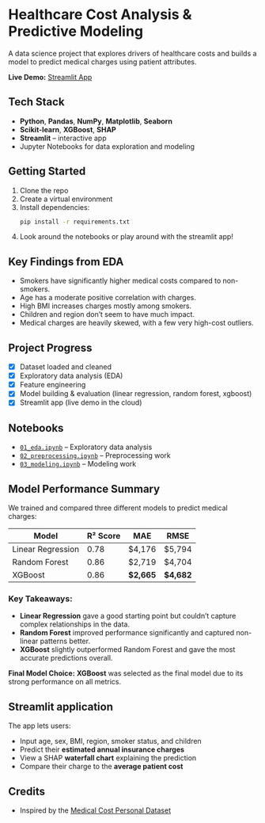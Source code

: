 # Healthcare Cost Analysis & Predictive Modeling

A data science project that explores drivers of healthcare costs and builds a model to predict medical charges using patient attributes.

**Live Demo:** [Streamlit App](https://healthcare-cost-ml-predictor-interface.streamlit.app/)

## Tech Stack
- **Python**, **Pandas**, **NumPy**, **Matplotlib**, **Seaborn**
- **Scikit-learn**, **XGBoost**, **SHAP**
- **Streamlit** – interactive app 
- Jupyter Notebooks for data exploration and modeling

## Getting Started
1. Clone the repo
2. Create a virtual environment
3. Install dependencies:  
   ```bash
   pip install -r requirements.txt
4. Look around the notebooks or play around with the streamlit app!

## Key Findings from EDA

- Smokers have significantly higher medical costs compared to non-smokers.
- Age has a moderate positive correlation with charges.
- High BMI increases charges mostly among smokers.
- Children and region don’t seem to have much impact.
- Medical charges are heavily skewed, with a few very high-cost outliers.

## Project Progress

- [x] Dataset loaded and cleaned
- [x] Exploratory data analysis (EDA)
- [x] Feature engineering
- [x] Model building & evaluation (linear regression, random forest, xgboost)
- [x] Streamlit app (live demo in the cloud)

## Notebooks

- [`01_eda.ipynb`](./notebooks/01_eda.ipynb) – Exploratory data analysis
- [`02_preprocessing.ipynb`](./notebooks/02_preprocessing.ipynb) – Preprocessing work
- [`03_modeling.ipynb`](./notebooks/03_modeling.ipynb) – Modeling work

## Model Performance Summary

We trained and compared three different models to predict medical charges:

| Model              | R² Score | MAE      | RMSE     |
|-------------------|----------|----------|----------|
| Linear Regression | 0.78     | $4,176   | $5,794   |
| Random Forest     | 0.86     | $2,719   | $4,704   |
| XGBoost           | 0.86     | **$2,665** | **$4,682** |

### Key Takeaways:
- **Linear Regression** gave a good starting point but couldn’t capture complex relationships in the data.
- **Random Forest** improved performance significantly and captured non-linear patterns better.
- **XGBoost** slightly outperformed Random Forest and gave the most accurate predictions overall.

**Final Model Choice:** **XGBoost** was selected as the final model due to its strong performance on all metrics.

## Streamlit application
The app lets users:
- Input age, sex, BMI, region, smoker status, and children
- Predict their **estimated annual insurance charges**
- View a SHAP **waterfall chart** explaining the prediction
- Compare their charge to the **average patient cost**

 ## Credits
 - Inspired by the [Medical Cost Personal Dataset](https://www.kaggle.com/datasets/mirichoi0218/insurance)
